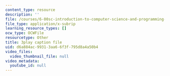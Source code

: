 ```yaml
---
content_type: resource
description: ''
file: /courses/6-00sc-introduction-to-computer-science-and-programming-spring-2011/d6a884ac99313aa66f3f795d8a4a50b4_ZFc_utdoexI.srt
file_type: application/x-subrip
learning_resource_types: []
ocw_type: OCWFile
resourcetype: Other
title: 3play caption file
uid: d6a884ac-9931-3aa6-6f3f-795d8a4a50b4
video_files:
  video_thumbnail_file: null
video_metadata:
  youtube_id: null
---
```

